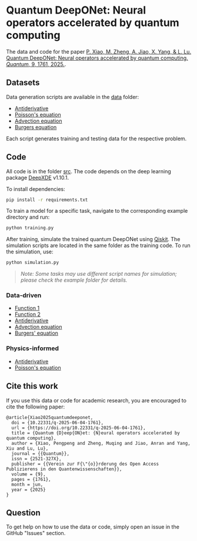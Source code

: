 # Quantum DeepONet: Neural operators accelerated by quantum computing

The data and code for the paper [P. Xiao, M. Zheng, A. Jiao, X. Yang, & L. Lu. Quantum DeepONet: Neural operators accelerated by quantum computing. *Quantum*, 9, 1761, 2025.](https://doi.org/10.22331/q-2025-06-04-1761).

## Datasets

Data generation scripts are available in the [data](data) folder:

- [Antiderivative](data/ode_generation.py)
- [Poisson's equation](data/poisson_generation.py)
- [Advection equation](data/advection_generation.py)
- [Burgers equation](data/burgers_generation.py)

Each script generates training and testing data for the respective problem.

## Code

All code is in the folder [src](src). The code depends on the deep learning package [DeepXDE](https://github.com/lululxvi/deepxde) v1.10.1. 

To install dependencies: 

```bash
pip install -r requirements.txt
```

To train a model for a specific task, navigate to the corresponding example directory and run:

```bash
python training.py
```

After training, simulate the trained quantum DeepONet using [Qiskit](https://www.ibm.com/quantum/qiskit). The simulation scripts are located in the same folder as the training code. To run the simulation, use:

```bash
python simulation.py
```
> *Note: Some tasks may use different script names for simulation; please check the example folder for details.*


### Data-driven

- [Function 1](src/data_driven/simple_function)
- [Function 2](src/data_driven/complex_function)
- [Antiderivative](src/data_driven/antiderivative)
- [Advection equation](src/data_driven/advection)
- [Burgers' equation](src/data_driven/burgers)

### Physics-informed

- [Antiderivative](src/physics_informed/antiderivative/)
- [Poisson's equation](src/physics_informed/poisson/)

## Cite this work

If you use this data or code for academic research, you are encouraged to cite the following paper:

```
@article{Xiao2025quantumdeeponet,
  doi = {10.22331/q-2025-06-04-1761},
  url = {https://doi.org/10.22331/q-2025-06-04-1761},
  title = {Quantum {D}eep{ON}et: {N}eural operators accelerated by quantum computing},
  author = {Xiao, Pengpeng and Zheng, Muqing and Jiao, Anran and Yang, Xiu and Lu, Lu},
  journal = {{Quantum}},
  issn = {2521-327X},
  publisher = {{Verein zur F{\"{o}}rderung des Open Access Publizierens in den Quantenwissenschaften}},
  volume = {9},
  pages = {1761},
  month = jun,
  year = {2025}
}
```

## Question

To get help on how to use the data or code, simply open an issue in the GitHub "Issues" section.
